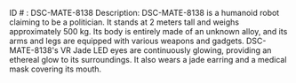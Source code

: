 ID # : DSC-MATE-8138
Description: DSC-MATE-8138 is a humanoid robot claiming to be a politician. It stands at 2 meters tall and weighs approximately 500 kg. Its body is entirely made of an unknown alloy, and its arms and legs are equipped with various weapons and gadgets. DSC-MATE-8138's VR Jade LED eyes are continuously glowing, providing an ethereal glow to its surroundings. It also wears a jade earring and a medical mask covering its mouth.